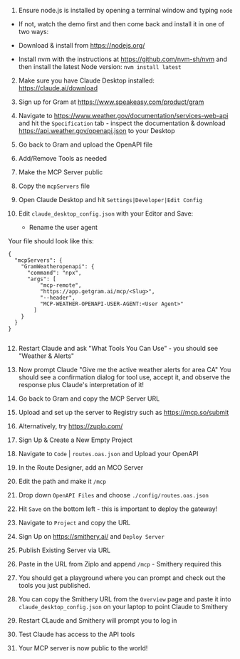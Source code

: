 1. Ensure node.js is installed by opening a terminal window and typing `node`

- If not, watch the demo first and then come back and install it in one of two ways:

- Download & install from https://nodejs.org/

- Install nvm with the instructions at https://github.com/nvm-sh/nvm and then install the latest Node version: `nvm install latest`

2. Make sure you have Claude Desktop installed: https://claude.ai/download

3. Sign up for Gram at https://www.speakeasy.com/product/gram

4. Navigate to https://www.weather.gov/documentation/services-web-api and hit the `Specification` tab - inspect the documentation & download https://api.weather.gov/openapi.json to your Desktop

5. Go back to Gram and upload the OpenAPI file

6. Add/Remove Tools as needed

7. Make the MCP Server public

8. Copy the `mcpServers` file

9. Open Claude Desktop and hit `Settings|Developer|Edit Config`

11. Edit `claude_desktop_config.json` with your Editor and Save:
    - Rename the user agent

Your file should look like this:
```
{
  "mcpServers": {
    "GramWeatheropenapi": {
      "command": "npx",
      "args": [
          "mcp-remote",
          "https://app.getgram.ai/mcp/<Slug>",
          "--header",
          "MCP-WEATHER-OPENAPI-USER-AGENT:<User Agent>"
        ]
    }
  }
}
   
```
12. Restart Claude and ask "What Tools You Can Use"  - you should see "Weather & Alerts"

12. Now prompt Claude "Give me the active weather alerts for area CA"
You should see a confirmation dialog for tool use, accept it, and observe the response plus Claude's interpretation of it!

13. Go back to Gram and copy the MCP Server URL

14. Upload and set up the server to Registry such as https://mcp.so/submit

15. Alternatively, try https://zuplo.com/

16. Sign Up & Create a New Empty Project

17. Navigate to `Code` | `routes.oas.json` and Upload your OpenAPI

18. In the Route Designer, add an MCO Server

19. Edit the path and make it `/mcp`

20. Drop down `OpenAPI Files` and choose `./config/routes.oas.json`

21. Hit `Save` on the bottom left - this is important to deploy the gateway!

22. Navigate to `Project` and copy the URL

23. Sign Up on https://smithery.ai/ and `Deploy Server`

24. Publish Existing Server via URL

25. Paste in the URL from Ziplo and append `/mcp` - Smithery required this

26. You should get a playground where you can prompt and check out the tools you just published.

27. You can copy the Smithery URL from the `Overview` page and paste it into `claude_desktop_config.json` on your laptop to point Claude to Smithery

28. Restart CLaude and Smithery will prompt you to log in

29. Test Claude has access to the API tools

30. Your MCP server is now public to the world!
